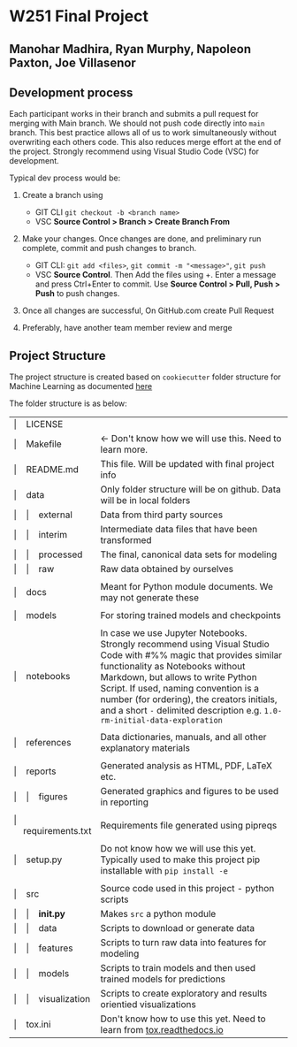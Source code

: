 # W251 Final Project
## Manohar Madhira, Ryan Murphy, Napoleon Paxton,  Joe Villasenor

## Development process
Each participant works in their branch and submits a pull request for merging with Main branch. We should not push code directly into `main` branch. This best practice allows all of us to work simultaneously without overwriting each others code. This also reduces merge effort at the end of the project. Strongly recommend using Visual Studio Code (VSC) for development. 

Typical dev process would be:  
1.  Create a branch using  
    -   GIT CLI `git checkout -b <branch name>`  
    -   VSC  **Source Control > Branch > Create Branch From**


2.  Make your changes. Once changes are done, and preliminary run complete, commit and push changes to branch.  
    -   GIT CLI: `git add <files>`, `git commit -m "<message>"`, `git push`
    -   VSC  **Source Control**. Then Add the files using +. Enter a message and press Ctrl+Enter to commit. Use **Source Control > Pull, Push > Push** to push changes.

3.  Once all changes are successful, On GitHub.com create Pull Request
4.  Preferably, have another team member review and merge


## Project Structure
The project structure is created based on `cookiecutter` folder structure for Machine Learning as documented [here](https://medium.com/analytics-vidhya/folder-structure-for-machine-learning-projects-a7e451a8caaa)   

The folder structure is as below:

|                           |                                                        |
|---------------------------|--------------------------------------------------------|    
|\|&nbsp;&nbsp;&nbsp;&nbsp;LICENSE                 |                                                        |  
|\|&nbsp;&nbsp;&nbsp;&nbsp;Makefile                | <- Don't know how we will use this. Need to learn more.|  
|\|&nbsp;&nbsp;&nbsp;&nbsp;README.md               | This file. Will be updated with final project info     |  
|\|&nbsp;&nbsp;&nbsp;&nbsp;data                    | Only folder structure will be on github. Data will be in local folders|  
|\|&nbsp;&nbsp;&nbsp;&nbsp;\|&nbsp;&nbsp;&nbsp;&nbsp;external           | Data from third party sources|  
|\|&nbsp;&nbsp;&nbsp;&nbsp;\|&nbsp;&nbsp;&nbsp;&nbsp;interim            | Intermediate data files that have been transformed |  
|\|&nbsp;&nbsp;&nbsp;&nbsp;\|&nbsp;&nbsp;&nbsp;&nbsp;processed          | The final, canonical data sets for modeling |  
|\|&nbsp;&nbsp;&nbsp;&nbsp;\|&nbsp;&nbsp;&nbsp;&nbsp;raw                | Raw data obtained by ourselves |  
|                                |                                |
|\|&nbsp;&nbsp;&nbsp;&nbsp;docs                       | Meant for Python module documents. We may not generate these|  
|                                |                                |
|\|&nbsp;&nbsp;&nbsp;&nbsp;models                     | For storing trained models and checkpoints |  
|                                |                                |
|\|&nbsp;&nbsp;&nbsp;&nbsp;notebooks                  | In case we use Jupyter Notebooks. Strongly recommend using Visual Studio Code with #%% magic that provides similar functionality as Notebooks without Markdown, but allows to write Python Script.  If used, naming convention is a number (for ordering), the creators initials, and a short `-` delimited description e.g. `1.0-rm-initial-data-exploration` |    
|                                |                                |
|\|&nbsp;&nbsp;&nbsp;&nbsp;references | Data dictionaries, manuals, and all other explanatory materials |  
|                                |                                |
|\|&nbsp;&nbsp;&nbsp;&nbsp;reports                    | Generated analysis as HTML, PDF, LaTeX etc.|  
|\|&nbsp;&nbsp;&nbsp;&nbsp;\|&nbsp;&nbsp;&nbsp;&nbsp;figures           | Generated graphics and figures to be used in reporting|  
|                                |                                |
|\|&nbsp;&nbsp;&nbsp;&nbsp;requirements.txt                    | Requirements file generated using pipreqs |    
|                                |                                |
|\|&nbsp;&nbsp;&nbsp;&nbsp;setup.py                    | Do not know how we will use this yet. Typically used to make this project pip installable with `pip install -e` |  
|                                |                                |
|\|&nbsp;&nbsp;&nbsp;&nbsp;src    | Source code used in this project - python scripts |  
|\|&nbsp;&nbsp;&nbsp;&nbsp;\|&nbsp;&nbsp;&nbsp;&nbsp;__init.py__| Makes `src` a python module |  
|\|&nbsp;&nbsp;&nbsp;&nbsp;\|&nbsp;&nbsp;&nbsp;&nbsp;data       | Scripts to download or generate data |  
|\|&nbsp;&nbsp;&nbsp;&nbsp;\|&nbsp;&nbsp;&nbsp;&nbsp;features   | Scripts to turn raw data into features for modeling |  
|\|&nbsp;&nbsp;&nbsp;&nbsp;\|&nbsp;&nbsp;&nbsp;&nbsp;models     | Scripts to train models and then used trained models for predictions |  
|\|&nbsp;&nbsp;&nbsp;&nbsp;\|&nbsp;&nbsp;&nbsp;&nbsp;visualization | Scripts to create exploratory and results orientied visualizations |  
|\|&nbsp;&nbsp;&nbsp;&nbsp;tox.ini | Don't know how to use this yet. Need to learn from [tox.readthedocs.io](http://tox.readthedocs.io)  


